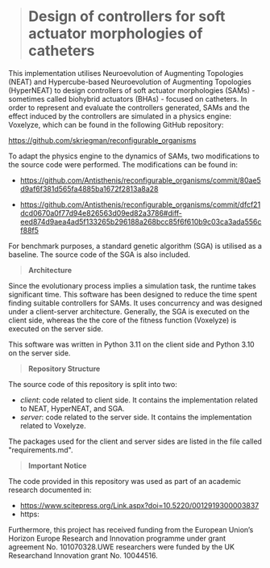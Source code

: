 > # Design of controllers for soft actuator morphologies of catheters

This implementation utilises Neuroevolution of Augmenting Topologies (NEAT) and Hypercube-based Neuroevolution of Augmenting Topologies (HyperNEAT) to design controllers of soft actuator morphologies (SAMs) - sometimes called biohybrid actuators (BHAs) - focused on catheters. In order to represent and evaluate the controllers generated, SAMs and the effect induced by the controllers are simulated in a physics engine: Voxelyze, which can be found in the following GitHub repository: 

https://github.com/skriegman/reconfigurable_organisms

To adapt the physics engine to the dynamics of SAMs, two modifications to the source code were performed. The modifications can be found in:

* https://github.com/Antisthenis/reconfigurable_organisms/commit/80ae5d9af6f381d565fa4885ba1672f2813a8a28

* https://github.com/Antisthenis/reconfigurable_organisms/commit/dfcf21dcd0670a0f77d94e826563d09ed82a3786#diff-eed874d9aea4ad5f133265b296188a268bcc85f6f610b9c03ca3ada556cf88f5

For benchmark purposes, a standard genetic algorithm (SGA) is utilised as a baseline. The source code of the SGA is also included.

> **Architecture**

Since the evolutionary process implies a simulation task, the runtime takes significant time. This software has been designed to reduce the time spent finding suitable controllers for SAMs. It uses concurrency and was designed under a client-server architecture. Generally, the SGA is executed on the client side, whereas the the core of the fitness function (Voxelyze) is executed on the server side.

This software was written in Python 3.11 on the client side and Python 3.10 on the server side.

> **Repository Structure**

The source code of this repository is split into two:

* _client_: code related to client side. It contains the implementation related to NEAT, HyperNEAT, and SGA.
* _server_: code related to the server side. It contains the implementation related to Voxelyze.

The packages used for the client and server sides are listed in the file called "requirements.md".

> **Important Notice**

The code provided in this repository was used as part of an academic research documented in:

* https://www.scitepress.org/Link.aspx?doi=10.5220/0012919300003837
* https:

Furthermore, this project has received funding from the European Union’s Horizon Europe Research and Innovation programme under grant agreement No. 101070328.UWE researchers were funded by the UK Researchand Innovation grant No. 10044516. 
